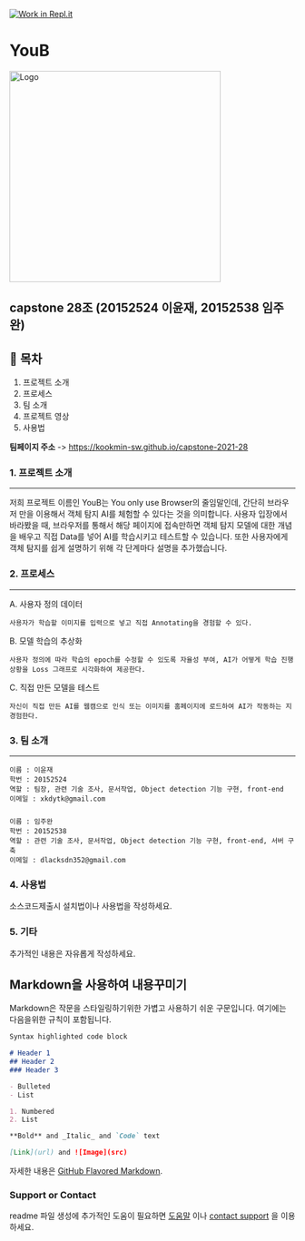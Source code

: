 [![Work in Repl.it](https://classroom.github.com/assets/work-in-replit-14baed9a392b3a25080506f3b7b6d57f295ec2978f6f33ec97e36a161684cbe9.svg)](https://classroom.github.com/online_ide?assignment_repo_id=357913&assignment_repo_type=GroupAssignmentRepo)
<h1>YouB</h1>

<img width="372" alt="Logo" src="https://user-images.githubusercontent.com/57613321/119185430-b266ee80-bab1-11eb-8e3c-83dd567508d5.png">

<h2>capstone 28조 (20152524 이윤재, 20152538 임주완)</h2>

<h2>📒 목차</h2>
<ol>
  <li>프로젝트 소개</li>
  <li>프로세스</li>
  <li>팀 소개</li>
  <li>프로젝트 영상</li>
  <li>사용법</li>
</ol>

**팀페이지 주소** -> https://kookmin-sw.github.io/capstone-2021-28

### 1. 프로젝트 소개
---
저희 프로젝트 이름인 YouB는 You only use Browser의 줄임말인데,  간단히 브라우저 만을 이용해서 객체 탐지 AI를 체험할 수 있다는 것을 의미합니다. 사용자 입장에서 바라봤을 때, 브라우저를 통해서 해당 페이지에 접속만하면 객체 탐지 모델에 대한 개념을 배우고 직접 Data를 넣어 AI를 학습시키고 테스트할 수 있습니다. 또한 사용자에게 객체 탐지를 쉽게 설명하기 위해 각 단계마다 설명을 추가했습니다.

### 2. 프로세스
---
A. 사용자 정의 데이터
	
	사용자가 학습할 이미지를 입력으로 넣고 직접 Annotating을 경험할 수 있다.

B. 모델 학습의 추상화

	사용자 정의에 따라 학습의 epoch를 수정할 수 있도록 자율성 부여, AI가 어떻게 학습 진행 상황을 Loss 그래프로 시각화하여 제공한다.

C. 직접 만든 모델을 테스트

	자신이 직접 만든 AI를 웹캠으로 인식 또는 이미지를 홈페이지에 로드하여 AI가 작동하는 지 경험한다.

### 3. 팀 소개
---
	이름 : 이윤재
	학번 : 20152524
	역할 : 팀장, 관련 기술 조사, 문서작업, Object detection 기능 구현, front-end
	이메일 : xkdytk@gmail.com
###
	이름 : 임주완
	학번 : 20152538
	역할 : 관련 기술 조사, 문서작업, Object detection 기능 구현, front-end, 서버 구축
	이메일 : dlacksdn352@gmail.com

### 4. 사용법

소스코드제출시 설치법이나 사용법을 작성하세요.

### 5. 기타

추가적인 내용은 자유롭게 작성하세요.


## Markdown을 사용하여 내용꾸미기

Markdown은 작문을 스타일링하기위한 가볍고 사용하기 쉬운 구문입니다. 여기에는 다음을위한 규칙이 포함됩니다.

```markdown
Syntax highlighted code block

# Header 1
## Header 2
### Header 3

- Bulleted
- List

1. Numbered
2. List

**Bold** and _Italic_ and `Code` text

[Link](url) and ![Image](src)
```

자세한 내용은 [GitHub Flavored Markdown](https://guides.github.com/features/mastering-markdown/).

### Support or Contact

readme 파일 생성에 추가적인 도움이 필요하면 [도움말](https://help.github.com/articles/about-readmes/) 이나 [contact support](https://github.com/contact) 을 이용하세요.
